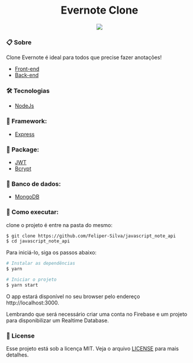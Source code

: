 <h1 align="center">Evernote Clone</h1>

<h4 align="center"><img src="https://user-images.githubusercontent.com/84206933/153737887-4ca83389-5834-4b06-818d-d857dc25d290.png"/></h4>



### 📋 Sobre
Clone Evernote é ideal para todos que precise fazer anotações!

- [Front-end](https://github.com/Feliper-Silva/client_evernote_clone)
- [Back-end](https://github.com/Feliper-Silva/javascript_note_api)

### 🛠️ Tecnologias

- [NodeJs](https://nodejs.org/)

### 🔨 Framework:

- [Express](https://expressjs.com/)

### 📂 Package:
- [JWT](https://www.npmjs.com/package/jsonwebtoken)
- [Bcrypt](https://www.npmjs.com/package/bcrypt)

### 🏦 Banco de dados:
- [MongoDB](https://www.mongodb.com/)


###  🚀 Como executar:
clone o projeto é entre na pasta do mesmo:
```bash
$ git clone https://github.com/Feliper-Silva/javascript_note_api
$ cd javascript_note_api
```
Para iniciá-lo, siga os passos abaixo:
```bash
# Instalar as dependências
$ yarn

# Iniciar o projeto
$ yarn start
```
O app estará disponível no seu browser pelo endereço http://localhost:3000.

Lembrando que será necessário criar uma conta no Firebase e um projeto para disponibilizar um Realtime Database.

### 📝 License
Esse projeto está sob a licença MIT. Veja o arquivo [LICENSE](https://github.com/Feliper-Silva/javascript_note_api/blob/main/LICENSE.md) para mais detalhes.
